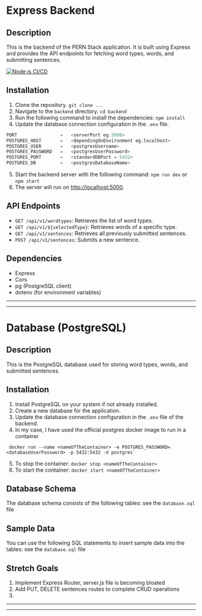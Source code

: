 # Express Backend

## Description
This is the backend of the PERN Stack application. It is built using Express and provides the API endpoints for fetching word types, words, and submitting sentences.

[![Node.js CI/CD](https://github.com/DouglasVDM/rh-backend/actions/workflows/node.js.yml/badge.svg)](https://github.com/DouglasVDM/rh-backend/actions/workflows/node.js.yml)

## Installation
1. Clone the repository. `git clone ...`
2. Navigate to the `backend` directory. `cd backend`
3. Run the following command to install the dependencies: `npm install`
4. Update the database connection configuration in the `.env` file.

```sql
PORT                =   <serverPort eg.5000>
POSTGRES_HOST       =   <dependingOnEnvironment eg.localhost>
POSTGRES_USER       =   <postgresUsername>
POSTGRES_PASSWORD   =   <postgresUserPassword>
POSTGRES_PORT       =   <standardDBPort = 5432>
POSTGRES_DB         =   <postgresDatabaseName>
```

5. Start the backend server with the following command: `npm run dev` or `npm start`
6. The server will run on [http://localhost:5000](http://localhost:5000).

## API Endpoints
- `GET /api/v1/wordtypes`: Retrieves the list of word types.
- `GET /api/v1/${selectedType}`: Retrieves words of a specific type.
- `GET /api/v1/sentences`: Retrieves all previously submitted sentences.
- `POST /api/v1/sentences`: Submits a new sentence.

## Dependencies
- Express
- Cors
- pg (PostgreSQL client)
- dotenv (for environment variables)
---
---
# Database (PostgreSQL)

## Description
This is the PostgreSQL database used for storing word types, words, and submitted sentences.

## Installation
1. Install PostgreSQL on your system if not already installed.
2. Create a new database for the application.
3. Update the database connection configuration in the `.env` file of the backend.
4. In my case, I have used the official postgres docker image to run in a container
```
 docker run --name <nameOfTheContainer> -e POSTGRES_PASSWORD=<databaseUserPassword> -p 5432:5432 -d postgres`
```
5. To stop the container: `docker stop <nameOfTheContainer>` 
6. To start the container: `docker start <nameOfTheContainer>` 

## Database Schema
The database schema consists of the following tables:
 see the `database.sql` file

## Sample Data
You can use the following SQL statements to insert sample data into the tables:
 see the `database.sql` file

## Stretch Goals
1. Implement Express Router, server.js file is becoming bloated
2. Add PUT, DELETE sentences routes to complete CRUD operations
3. 
---
---

